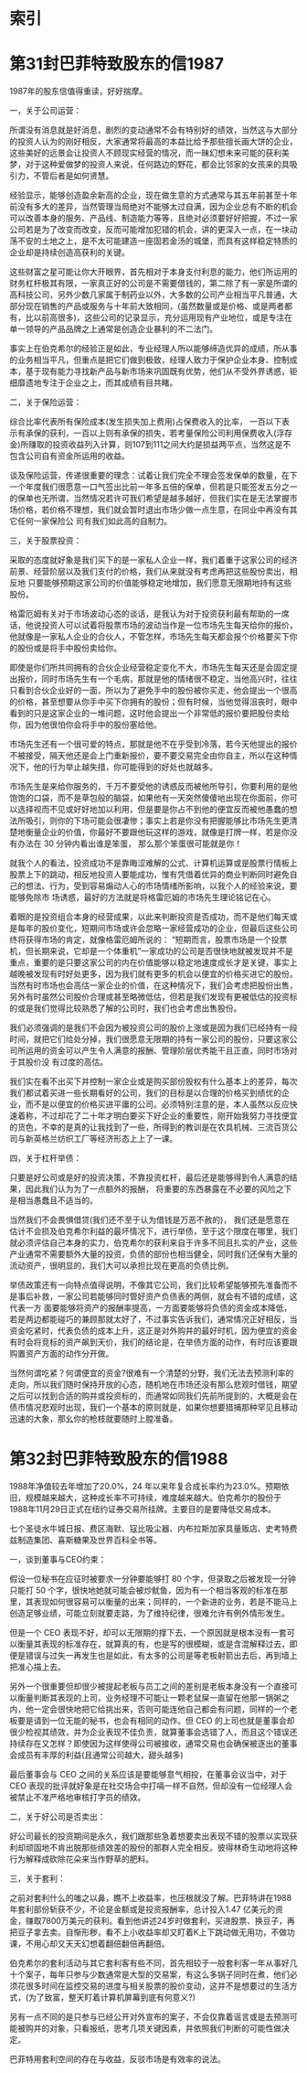 # 索引

# 第31封巴菲特致股东的信1987

1987年的股东信值得重读，好好揣摩。

一，关于公司运营：

所谓没有消息就是好消息，剧烈的变动通常不会有特别好的绩效，当然这与大部分的投资人认为的刚好相反，大家通常将最高的本益比给予那些擅长画大饼的企业，这些美好的远景会让投资人不顾现实经营的情况，而一昧幻想未来可能的获利美梦，对于这种爱做梦的投资人来说，任何路边的野花，都会比邻家的女孩来的具吸引力，不管后者是如何贤慧。

经验显示，能够创造盈余新高的企业，现在做生意的方式通常与其五年前甚至十年前没有多大的差异，当然管理当局绝对不能够太过自满，因为企业总有不断的机会可以改善本身的服务、产品线、制造能力等等，且绝对必须要好好把握，不过一家公司若是为了改变而改变，反而可能增加犯错的机会，讲的更深入一点，在一块动荡不安的土地之上，是不太可能建造一座固若金汤的城堡，而具有这样稳定特质的企业却是持续创造高获利的关键。

这些财富之星可能让你大开眼界，首先相对于本身支付利息的能力，他们所运用的财务杠杆极其有限，一家真正好的公司是不需要借钱的，第二除了有一家是所谓的高科技公司，另外少数几家属于制药业以外，大多数的公司产业相当平凡普通，大部分现在销售的产品或服务与十年前大致相同，(虽然数量或是价格、或是两者都有，比以前高很多)，这些公司的记录显示，充分运用现有产业地位，或是专注在单一领导的产品品牌之上通常是创造企业暴利的不二法门。

事实上在伯克希尔的经验正是如此，专业经理人所以能够缔造优异的成绩，所从事的业务相当平凡，但重点是把它们做到极致，经理人致力于保护企业本身、控制成本，基于现有能力寻找新产品与新市场来巩固既有优势，他们从不受外界诱惑，钜细靡遗地专注于企业之上，而其成绩有目共睹。

二，关于保险运营：

综合比率代表所有保险成本(发生损失加上费用)占保费收入的比率， 一百以下表示有承保的获利，一百以上则有承保的损失，若考量保险公司利用保费收入(浮存金)所赚取的投资收益列入计算，则107到111之间大约是损益两平点，当然这是不包含公司自有资金所运用的收益。

谈及保险运营，传递很重要的理念：试着让我们完全不理会签发保单的数量，在下一个年度我们很愿意一口气签出比前一年多五倍的保单，但若是只能签发五分之一的保单也无所谓，当然情况若许可我们希望是越多越好，但我们实在是无法掌握市场价格，若价格不理想，我们就会暂时退出市场少做一点生意，在同业中再没有其它任何一家保险公
司有我们如此高的自制力。

三，关于股票投资：

采取的态度就好象是我们买下的是一家私人企业一样，我们着重于这家公司的经济前景、经营阶层以及我们支付的价格，我们从来就没有考虑再把这些股份卖出，相反地
只要能够预期这家公司的价值能够稳定地增加，我们愿意无限期地持有这些股份。

格雷厄姆有关对于市场波动心态的谈话，是我认为对于投资获利最有帮助的一席话，他说投资人可以试着将股票市场的波动当作是一位市场先生每天给你的报价，他就像是一家私人企业的合伙人，不管怎样，市场先生每天都会报个价格要买下你的股份或是将手中股份卖给你。

即使是你们所共同拥有的合伙企业经营稳定变化不大，市场先生每天还是会固定提出报价，同时市场先生有一个毛病，那就是他的情绪很不稳定，当他高兴时，往往只看到合伙企业好的一面，所以为了避免手中的股份被你买走，他会提出一个很高的价格，甚至想要从你手中买下你拥有的股份；但有时候，当他觉得沮丧时，眼中看到的只是这家企业的一堆问题，这时他会提出一个非常低的报价要把股份卖给你，因为他很怕你会将手中的股份塞给他。

市场先生还有一个很可爱的特点，那就是他不在乎受到冷落，若今天他提出的报价不被接受，隔天他还是会上门重新报价，要不要交易完全由你自主，所以在这种情况下，他的行为举止越失措，你可能得到的好处也就越多。

市场先生是来给你服务的，千万不要受他的诱惑反而被他所导引，你要利用的是他饱饱的口袋，而不是草包般的脑袋，如果他有一天突然傻傻地出现在你面前，你可以选择视而不见或好好地加以利用，但是要是你占不到他的便宜反而被他愚蠢的想法所吸引，则你的下场可能会很凄惨；事实上若是你没有把握能够比市场先生更清楚地衡量企业的价值，你最好不要跟他玩这样的游戏，就像是打牌一样，若是你没有办法在 30 分钟内看出谁是笨蛋， 那么那个笨蛋很可能就是你！

就我个人的看法，投资成功不是靠晦涩难解的公式、计算机运算或是股票行情板上股票上下的跳动，相反地投资人要能成功，惟有凭借着优异的商业判断同时避免自己的想法、行为，受到容易煽动人心的市场情绪所影响，以我个人的经验来说，要能够免除市
场诱惑，最好的方法就是将格雷厄姆的市场先生理论铭记在心。

着眼的是投资组合本身的经营成果，以此来判断投资是否成功，而不是他们每天或是每年的股价变化，短期间市场或许会忽略一家经营成功的企业，但最后这些公司终将获得市场的肯定，就像格雷厄姆所说的： “短期而言，股票市场是一个投票机，但长期来说，它却是一个体重机”一家成功的公司是否很快地就被发现并不是重点，重要的是只要这家公司的内在价值能够以稳定地速度成长才是关键，事实上越晚被发现有时好处更多，因为我们就有更多的机会以便宜的价格买进它的股份。当然有时市场也会高估一家企业的价值，在这种情况下，我们会考虑把股份出售，另外有时虽然公司股价合理或甚至略微低估，但若是我们发现有更被低估的投资标的或是我们觉得比较熟悉了解的公司时，我们也会考虑出售股份。

我们必须强调的是我们不会因为被投资公司的股价上涨或是因为我们已经持有一段时间，就把它们给处分掉，我们很愿意无限期的持有一家公司的股份，只要这家公司所运用的资金可以产生令人满意的报酬、管理阶层优秀能干且正直，同时市场对于其股价没
有过度的高估。

我们实在看不出买下并控制一家企业或是购买部份股权有什么基本上的差异，每次我们都试着买进一些长期看好的公司，我们的目标是以合理的价格买到绩优的企业，而不是以便宜的价格买进平庸的公司。必须特别注意的是，本人虽然以反应快速着称，不过却花了二十年才明白要买下好企业的重要性，刚开始我努力寻找便宜的货色，不幸的是真的让我找到了一些，所得到的教训是在农具机械、三流百货公司与新英格兰纺织工厂等经济形态上上了一课。

四，关于杠杆举债：

只要是好公司或是好的投资决策，不靠投资杠杆，最后还是能够得到令人满意的结果，因此我们认为为了一点额外的报酬， 将重要的东西暴露在不必要的风险之下是相当愚蠢且不适当的。

当然我们不会畏惧借贷(我们还不至于认为借钱是万恶不赦的)， 我们还是愿意在估计不会损及伯克希尔利益的最坏情况下，进行举债，至于这个限度在哪里，我们就必须评估自己本身的实力，伯克希尔的获利来自于许多不同且扎实的产业，这些产业通常不需要额外大量的投资，负债的部份也相当健全，同时我们还保有大量的流动资产，很明显的，我们大可以承担比现在更高的负债比例。

举债政策还有一向特点值得说明，不像其它公司，我们比较希望能够预先准备而不是事后补救，一家公司若能够同时管好资产负债表的两侧，就会有不错的成绩，这代表一方
面要能够将资产的报酬率提高，一方面要能够将负债的资金成本降低，若是两边都能碰巧的兼顾那就太好了，不过事实告诉我们，通常情况正好相反，当资金吃紧时，代表负债的成本上升，这正是对外购并的最好时机，因为便宜的资金有时会将竞标的资产飙到天价，我们的结论是，在举债方面的动作，有时应该要跟购置资产方面的动作分开做。

当然何谓吃紧？何谓便宜的资金?很难有一个清楚的分野，我们无法去预测利率的走向，所以我们随时保持开放的心态，随机地在市场还没有那么悲观时借钱，期望之后可以找到合适的购并或投资标的，而通常如同我们先前所提到的，大概是会在债市情况悲观时出现，我们一个基本的原则就是，如果你想要猎捕那种罕见且移动迅速的大象，那幺你的枪枝就要随时上膛准备。

# 第32封巴菲特致股东的信1988

1988年净值较去年增加了20.0%，24 年以来年复合成长率约为23.0%。预期依旧，规模越来越大，这种成长率不可持续，难度越来越大。伯克希尔的股份于1988年11月29日正式在纽约证券交易所挂牌。主要目的是要降低交易成本。

七个圣徒水牛城日报、费区海默、寇比吸尘器、内布拉斯加家具量贩店、史考特费兹制造集团、喜斯糖果及世界百科全书等。

一，谈到董事与CEO约束：

假设一位秘书在应征时被要求一分钟要能够打 80 个字，但录取之后被发现一分钟只能打 50 个字，很快地她就可能会被炒鱿鱼，因为有一个相当客观的标准在那里，其表现如何很容易可以衡量的出来；同样的，一个新进的业务，若是不能马上创造足够业绩，可能立刻就要走路，为了维持纪律，很难允许有例外情形发生。

但是一个 CEO 表现不好，却可以无限期的撑下去，一个原因就是根本没有一套可以衡量其表现的标准存在，就算真的有，也是写的很模糊，或是含混解释过去，即便是错误与过失一再发生也是如此，有太多的公司是等老板射箭出去后，再到墙上把准心描上去。

另外一个很重要但却很少被提起老板与员工之间的差别是老板本身没有一个直接可以衡量判断其表现的上司，业务经理不可能让一颗老鼠屎一直留在他那一锅粥之内，他一定会很快地把它给挑出来，否则可能连他自己都会有问题，同样的一个老板要是请到一位无能的秘书，也会有相同的动作。但 CEO 的上司也就是董事会却很少检视其绩效，并为企业表现不佳负责，就算董事会选错了人，而且这个错误还持续存在又怎样？即使因为这样使得公司被接收，通常交易也会确保被逐出的董事会成员有丰厚的利益(且通常公司越大，甜头越多)

最后董事会与 CEO 之间的关系应该是要能够意气相投，在董事会议当中，对于 CEO 表现的批评就好象是在社交场合中打嗝一样不自然，但却没有一位经理人会被禁止不准严格地审核打字员的绩效。

二，关于好公司是否卖出：

好公司最长的投资期间是永久，我们跟那些急着想要卖出表现不错的股票以实现获利却顽固地不肯出脱那些绩效差的股份的那群人完全相反。彼得林奇生动地将这种行为解释成砍除花朵来当作野草的肥料。

三，关于套利：

之前对套利什么的嗤之以鼻，瞧不上收益率，也压根就没了解。巴菲特讲在1988年套利部份斩获不少，不论是金额或是投资报酬率，总计投入1.47 亿美元的资金，赚取7800万美元的获利。看到他讲述24岁时做套利，买进股票、换豆子，再把豆子拿去卖。自惭形秽，看不上小收益率却又盯着K上下跳动做无用功，不做功课，不用心却又天天幻想着翻倍翻倍再翻倍。

伯克希尔的套利活动与其它套利客有些不同，首先相较于一般套利客一年从事好几十个案子，每年只参与少数通常是大型的交易案，有这么多锅子同时在煮，他们必须花很多时间在监控交易的进度与相关股票的股价变动，这并不是想要过的生活方式，(为了致富，整天盯着计算机屏幕到底有何意义?)

另有一点不同的是只参与已经公开对外宣布的案子，不会仅靠着谣言或是去预测可能被购并的对象，只看报纸，思考几项关键因素，并依照我们判断的可能性做决定。

巴菲特用套利空间的存在与收益，反驳市场是有效率的说法。
